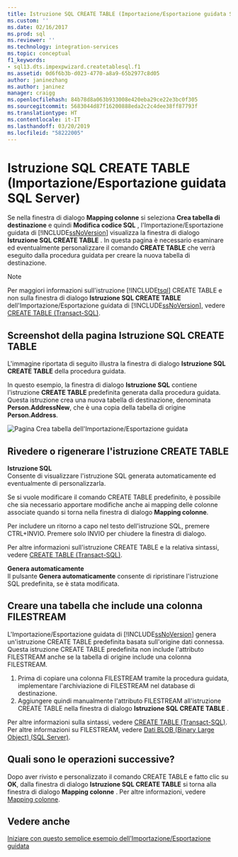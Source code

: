 ```yaml
---
title: Istruzione SQL CREATE TABLE (Importazione/Esportazione guidata SQL Server) | Microsoft Docs
ms.custom: ''
ms.date: 02/16/2017
ms.prod: sql
ms.reviewer: ''
ms.technology: integration-services
ms.topic: conceptual
f1_keywords:
- sql13.dts.impexpwizard.createtablesql.f1
ms.assetid: 0d6f6b3b-d023-4770-a8a9-65b2977c8d05
author: janinezhang
ms.author: janinez
manager: craigg
ms.openlocfilehash: 84b78d8a063b933008e420eba29ce22e3bc0f305
ms.sourcegitcommit: 5683044d87f16200888eda2c2c4dee38ff87793f
ms.translationtype: HT
ms.contentlocale: it-IT
ms.lasthandoff: 03/20/2019
ms.locfileid: "58222005"
---
```

# <a name="create-table-sql-statement-sql-server-import-and-export-wizard"></a>Istruzione SQL CREATE TABLE (Importazione/Esportazione guidata SQL Server)
Se nella finestra di dialogo **Mapping colonne** si seleziona **Crea tabella di destinazione** e quindi **Modifica codice SQL** , l'Importazione/Esportazione guidata di [!INCLUDE[ssNoVersion](../../includes/ssnoversion-md.md)] visualizza la finestra di dialogo **Istruzione SQL CREATE TABLE** . In questa pagina è necessario esaminare ed eventualmente personalizzare il comando **CREATE TABLE** che verrà eseguito dalla procedura guidata per creare la nuova tabella di destinazione.
  
> [!NOTE]
> Per maggiori informazioni sull'istruzione [!INCLUDE[tsql](../../includes/tsql-md.md)] CREATE TABLE e non sulla finestra di dialogo **Istruzione SQL CREATE TABLE** dell'Importazione/Esportazione guidata di [!INCLUDE[ssNoVersion](../../includes/ssnoversion-md.md)], vedere [CREATE TABLE &#40;Transact-SQL&#41;](../../t-sql/statements/create-table-transact-sql.md). 
  
## <a name="screen-shot-of-the-create-table-sql-statement-page"></a>Screenshot della pagina Istruzione SQL CREATE TABLE  
 L'immagine riportata di seguito illustra la finestra di dialogo **Istruzione SQL CREATE TABLE** della procedura guidata.
 
In questo esempio, la finestra di dialogo **Istruzione SQL** contiene l'istruzione **CREATE TABLE** predefinita generata dalla procedura guidata. Questa istruzione crea una nuova tabella di destinazione, denominata **Person.AddressNew**, che è una copia della tabella di origine **Person.Address**. 
  
 ![Pagina Crea tabella dell'Importazione/Esportazione guidata](../../integration-services/import-export-data/media/create-table.png "Pagina Crea tabella dell'Importazione/Esportazione guidata")  
  
## <a name="review-or-regenerate-the-create-table-statement"></a>Rivedere o rigenerare l'istruzione CREATE TABLE  
 **Istruzione SQL**  
Consente di visualizzare l'istruzione SQL generata automaticamente ed eventualmente di personalizzarla.
 
Se si vuole modificare il comando CREATE TABLE predefinito, è possibile che sia necessario apportare modifiche anche ai mapping delle colonne associate quando si torna nella finestra di dialogo **Mapping colonne**.  
  
Per includere un ritorno a capo nel testo dell'istruzione SQL, premere CTRL+INVIO. Premere solo INVIO per chiudere la finestra di dialogo.  
  
Per altre informazioni sull'istruzione CREATE TABLE e la relativa sintassi, vedere [CREATE TABLE &#40;Transact-SQL&#41;](../../t-sql/statements/create-table-transact-sql.md).   
  
 **Genera automaticamente**  
 Il pulsante **Genera automaticamente** consente di ripristinare l'istruzione SQL predefinita, se è stata modificata.  
  
## <a name="create-a-table-that-includes-a-filestream-column"></a>Creare una tabella che include una colonna FILESTREAM  
 L'Importazione/Esportazione guidata di [!INCLUDE[ssNoVersion](../../includes/ssnoversion-md.md)] genera un'istruzione CREATE TABLE predefinita basata sull'origine dati connessa. Questa istruzione CREATE TABLE predefinita non include l'attributo FILESTREAM anche se la tabella di origine include una colonna FILESTREAM.
 1.  Prima di copiare una colonna FILESTREAM tramite la procedura guidata, implementare l'archiviazione di FILESTREAM nel database di destinazione.
 2.  Aggiungere quindi manualmente l'attributo FILESTREAM all'istruzione CREATE TABLE nella finestra di dialogo **Istruzione SQL CREATE TABLE** .  

Per altre informazioni sulla sintassi, vedere [CREATE TABLE &#40;Transact-SQL&#41;](../../t-sql/statements/create-table-transact-sql.md). Per altre informazioni su FILESTREAM, vedere [Dati BLOB &#40;Binary Large Object&#41; &#40;SQL Server&#41;](../../relational-databases/blob/binary-large-object-blob-data-sql-server.md).  
  
## <a name="whats-next"></a>Quali sono le operazioni successive?  
 Dopo aver rivisto e personalizzato il comando CREATE TABLE e fatto clic su **OK**, dalla finestra di dialogo **Istruzione SQL CREATE TABLE** si torna alla finestra di dialogo **Mapping colonne** . Per altre informazioni, vedere [Mapping colonne](../../integration-services/import-export-data/column-mappings-sql-server-import-and-export-wizard.md).
 
 ## <a name="see-also"></a>Vedere anche
[Iniziare con questo semplice esempio dell'Importazione/Esportazione guidata](../../integration-services/import-export-data/get-started-with-this-simple-example-of-the-import-and-export-wizard.md)


